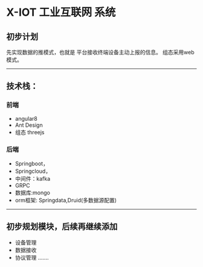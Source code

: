 # X-IOT 工业互联网 系统

## 初步计划
 先实现数据的推模式，也就是 平台接收终端设备主动上报的信息。
 组态采用web模式。

---
## 技术栈：

### 前端
   * angular8
   * Ant Design
   * 组态 threejs
### 后端
   * Springboot，
   * Springcloud，
   * 中间件：kafka
   * GRPC
   * 数据库:mongo
   * orm框架: Springdata,Druid(多数据源配置)
---
## 初步规划模块，后续再继续添加
  * 设备管理
  * 数据接收
  * 协议管理 .......